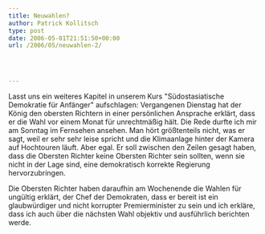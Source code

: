 ```yaml
---
title: Neuwahlen?
author: Patrick Kollitsch
type: post
date: 2006-05-01T21:51:50+00:00
url: /2006/05/neuwahlen-2/




---
```

Lasst uns ein weiteres Kapitel in unserem Kurs "S&uuml;dostasiatische Demokratie f&uuml;r Anf&auml;nger" aufschlagen: Vergangenen Dienstag hat der K&ouml;nig den obersten Richtern in einer pers&ouml;nlichen Ansprache erkl&auml;rt, dass er die Wahl vor einem Monat f&uuml;r unrechtm&auml;&szlig;ig h&auml;lt. Die Rede durfte ich mir am Sonntag im Fernsehen ansehen. Man h&ouml;rt gr&ouml;&szlig;tenteils nicht, was er sagt, weil er sehr sehr leise spricht und die Klimaanlage hinter der Kamera auf Hochtouren l&auml;uft. Aber egal. Er soll zwischen den Zeilen gesagt haben, dass die Obersten Richter keine Obersten Richter sein sollten, wenn sie nicht in der Lage sind, eine demokratisch korrekte Regierung hervorzubringen.

Die Obersten Richter haben daraufhin am Wochenende die Wahlen f&uuml;r ung&uuml;ltig erkl&auml;rt, der Chef der Demokraten, dass er bereit ist ein glaubw&uuml;rdiger und nicht korrupter Premierminister zu sein und ich erkl&auml;re, dass ich auch &uuml;ber die n&auml;chsten Wahl objektiv und ausf&uuml;hrlich berichten werde.